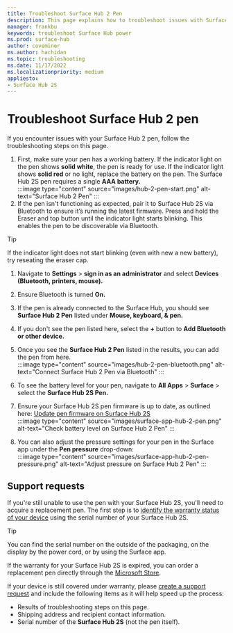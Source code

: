 ```yaml
---
title: Troubleshoot Surface Hub 2 Pen
description: This page explains how to troubleshoot issues with Surface Hub 2 Pen 
manager: frankbu
keywords: troubleshoot Surface Hub power
ms.prod: surface-hub
author: coveminer
ms.author: hachidan
ms.topic: troubleshooting
ms.date: 11/17/2022
ms.localizationpriority: medium
appliesto:
- Surface Hub 2S
---
```


# Troubleshoot Surface Hub 2 pen

If you encounter issues with your Surface Hub 2 pen, follow the troubleshooting steps on this page.

1. First, make sure your pen has a working battery. If the indicator light on the pen shows **solid white**, the pen is ready for use. If the indicator light shows **solid red** or no light, replace the battery on the pen. The Surface Hub 2S pen requires a single **AAA battery.**<br>
:::image type="content" source="images/hub-2-pen-start.png" alt-text="Surface Hub 2 Pen" :::
2. If the pen isn't functioning as expected, pair it to Surface Hub 2S via Bluetooth to ensure it’s running the latest firmware. Press and hold the Eraser and top button until the indicator light starts blinking. This enables the pen to be discoverable via Bluetooth.

> [!TIP]
> If the indicator light does not start blinking (even with new a new battery), try reseating the eraser cap.

1. Navigate to **Settings** > **sign in as an administrator** and select **Devices (Bluetooth, printers, mouse).**
2. Ensure Bluetooth is turned **On.**
3. If the pen is already connected to the Surface Hub, you should see **Surface Hub 2 Pen** listed under **Mouse, keyboard, & pen.**
4. If you don't see the pen listed here, select the **+** button to **Add Bluetooth or other device.**
5. Once you see the **Surface Hub 2 Pen** listed in the results, you can add the pen from here.<br>
:::image type="content" source="images/hub-2-pen-bluetooth.png" alt-text="Connect Surface Hub 2 Pen via Bluetooth" :::

6. To see the battery level for your pen, navigate to **All Apps** > **Surface** > select the **Surface Hub 2S Pen.**
7. Ensure your Surface Hub 2S pen firmware is up to date, as outlined here: [Update pen firmware on Surface Hub 2S](surface-hub-2s-pen-firmware.md)<br>
:::image type="content" source="images/surface-app-hub-2-pen.png" alt-text="Check battery level on Surface Hub 2 Pen" :::

8. You can also adjust the pressure settings for your pen in the Surface app under the **Pen pressure** drop-down:<br>
:::image type="content" source="images/surface-app-hub-2-pen-pressure.png" alt-text="Adjust pressure on Surface Hub 2 Pen" :::

## Support requests

If you're still unable to use the pen with your Surface Hub 2S, you'll need to acquire a replacement pen. The first step is to [identify the warranty status of your device](https://mybusinessservice.surface.com/en-US/CheckWarranty/CheckWarranty) using the serial number of your Surface Hub 2S.

> [!TIP]
> You can find the serial number on the outside of the packaging, on the display by the power cord, or by using the Surface app.

If the warranty for your Surface Hub 2S is expired, you can order a replacement pen directly through the [Microsoft Store](https://www.microsoft.com/d/surface-hub-2-pen/943fmjbs4k86?atc=true&rtc=1).

If your device is still covered under warranty, please [create a support request](https://support.serviceshub.microsoft.com/supportforbusiness/onboarding) and include the following items as it will help speed up the process:

- Results of troubleshooting steps on this page.
- Shipping address and recipient contact information.
- Serial number of the **Surface Hub 2S** (not the pen itself).

